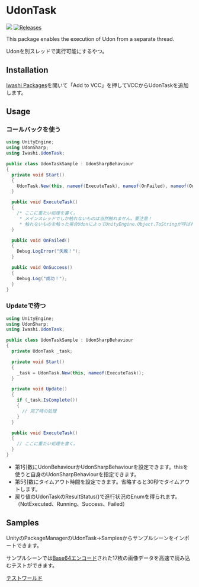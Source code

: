 # UdonTask
![](https://img.shields.io/badge/unity-2022.3+-000.svg)
[![Releases](https://img.shields.io/github/release/chiugame/udon-task.svg)](https://github.com/chiugame/udon-task/releases)

This package enables the execution of Udon from a separate thread.

Udonを別スレッドで実行可能にするやつ。

## Installation
[Iwashi Packages](https://vpm.iwa.si/)を開いて「Add to VCC」を押してVCCからUdonTaskを追加します。

## Usage
### コールバックを使う
```csharp
using UnityEngine;
using UdonSharp;
using Iwashi.UdonTask;

public class UdonTaskSample : UdonSharpBehaviour
{
  private void Start()
  {
    UdonTask.New(this, nameof(ExecuteTask), nameof(OnFailed), nameof(OnSuccess));
  }

  public void ExecuteTask()
  {
    /* ここに重たい処理を書く。
     * メインスレッドでしか触れないものは当然触れません。要注意！
     * 触れないものを触った場合UdonによってUnityEngine.Object.ToStringが呼ばれます */
  }

  public void OnFailed()
  {
    Debug.LogError("失敗！");
  }

  public void OnSuccess()
  {
    Debug.Log("成功！");
  }
}
```

### Updateで待つ
```csharp
using UnityEngine;
using UdonSharp;
using Iwashi.UdonTask;

public class UdonTaskSample : UdonSharpBehaviour
{
  private UdonTask _task;

  private void Start()
  {
    _task = UdonTask.New(this, nameof(ExecuteTask));
  }

  private void Update()
  {
    if (_task.IsComplete())
    {
      // 完了時の処理
    }
  }

  public void ExecuteTask()
  {
    // ここに重たい処理を書く。
  }
}
```

- 第1引数にUdonBehaviourかUdonSharpBehaviourを設定できます。thisを使うと自身のUdonSharpBehaviourを指定できます。
- 第5引数にタイムアウト時間を設定できます。省略すると30秒でタイムアウトします。
- 戻り値のUdonTaskのResultStatus()で進行状況のEnumを得られます。（NotExecuted、Running、Success、Failed）

## Samples
UnityのPackageManagerのUdonTask→Samplesからサンプルシーンをインポートできます。

サンプルシーンでは[Base64エンコード](https://gist.githubusercontent.com/chiugame/76a08e9e2cb0735b1c7ff848e335b30f/raw/b956b266e4f0c35b8fde9edb284fe7efc300ba05/SamplePictures.txt)された17枚の画像データを高速で読み込むテストができます。

[テストワールド](https://vrchat.com/home/world/wrld_687f009c-fffb-4532-bb55-c075788a33b1)
